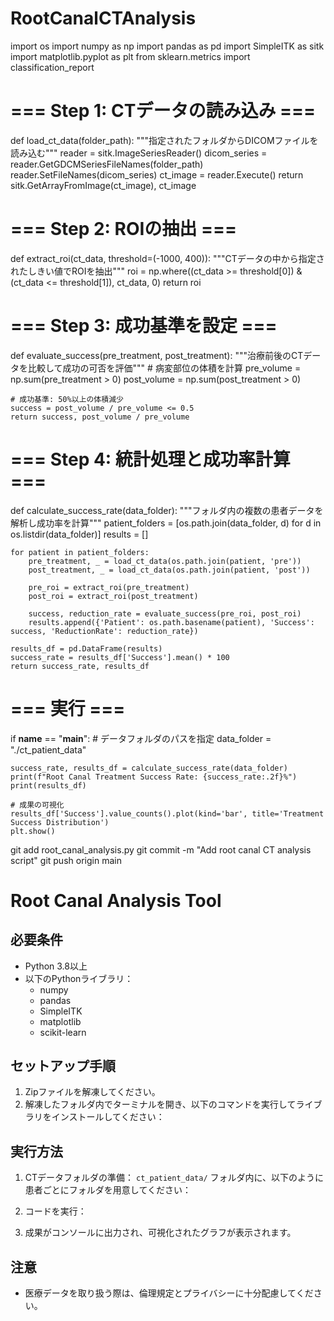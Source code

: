 # RootCanalCTAnalysis
import os
import numpy as np
import pandas as pd
import SimpleITK as sitk
import matplotlib.pyplot as plt
from sklearn.metrics import classification_report

# === Step 1: CTデータの読み込み ===
def load_ct_data(folder_path):
    """指定されたフォルダからDICOMファイルを読み込む"""
    reader = sitk.ImageSeriesReader()
    dicom_series = reader.GetGDCMSeriesFileNames(folder_path)
    reader.SetFileNames(dicom_series)
    ct_image = reader.Execute()
    return sitk.GetArrayFromImage(ct_image), ct_image

# === Step 2: ROIの抽出 ===
def extract_roi(ct_data, threshold=(-1000, 400)):
    """CTデータの中から指定されたしきい値でROIを抽出"""
    roi = np.where((ct_data >= threshold[0]) & (ct_data <= threshold[1]), ct_data, 0)
    return roi

# === Step 3: 成功基準を設定 ===
def evaluate_success(pre_treatment, post_treatment):
    """治療前後のCTデータを比較して成功の可否を評価"""
    # 病変部位の体積を計算
    pre_volume = np.sum(pre_treatment > 0)
    post_volume = np.sum(post_treatment > 0)

    # 成功基準: 50%以上の体積減少
    success = post_volume / pre_volume <= 0.5
    return success, post_volume / pre_volume

# === Step 4: 統計処理と成功率計算 ===
def calculate_success_rate(data_folder):
    """フォルダ内の複数の患者データを解析し成功率を計算"""
    patient_folders = [os.path.join(data_folder, d) for d in os.listdir(data_folder)]
    results = []

    for patient in patient_folders:
        pre_treatment, _ = load_ct_data(os.path.join(patient, 'pre'))
        post_treatment, _ = load_ct_data(os.path.join(patient, 'post'))

        pre_roi = extract_roi(pre_treatment)
        post_roi = extract_roi(post_treatment)

        success, reduction_rate = evaluate_success(pre_roi, post_roi)
        results.append({'Patient': os.path.basename(patient), 'Success': success, 'ReductionRate': reduction_rate})

    results_df = pd.DataFrame(results)
    success_rate = results_df['Success'].mean() * 100
    return success_rate, results_df

# === 実行 ===
if __name__ == "__main__":
    # データフォルダのパスを指定
    data_folder = "./ct_patient_data"

    success_rate, results_df = calculate_success_rate(data_folder)
    print(f"Root Canal Treatment Success Rate: {success_rate:.2f}%")
    print(results_df)

    # 成果の可視化
    results_df['Success'].value_counts().plot(kind='bar', title='Treatment Success Distribution')
    plt.show()
git add root_canal_analysis.py
git commit -m "Add root canal CT analysis script"
git push origin main
# Root Canal Analysis Tool

## 必要条件
- Python 3.8以上
- 以下のPythonライブラリ：
  - numpy
  - pandas
  - SimpleITK
  - matplotlib
  - scikit-learn

## セットアップ手順
1. Zipファイルを解凍してください。
2. 解凍したフォルダ内でターミナルを開き、以下のコマンドを実行してライブラリをインストールしてください：

## 実行方法
1. CTデータフォルダの準備：
`ct_patient_data/` フォルダ内に、以下のように患者ごとにフォルダを用意してください：

2. コードを実行：

3. 成果がコンソールに出力され、可視化されたグラフが表示されます。

## 注意
- 医療データを取り扱う際は、倫理規定とプライバシーに十分配慮してください。
